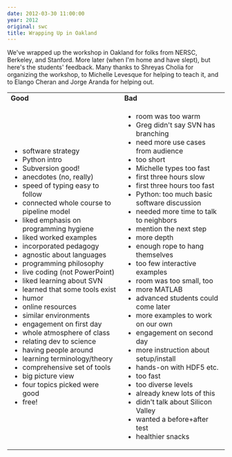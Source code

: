 ```yaml
---
date: 2012-03-30 11:00:00
year: 2012
original: swc
title: Wrapping Up in Oakland
---
```

<p>We've wrapped up the workshop in Oakland for folks from NERSC, Berkeley, and Stanford. More later (when I'm home and have slept), but here's the students' feedback. Many thanks to Shreyas Cholia for organizing the workshop, to Michelle Levesque for helping to teach it, and to Elango Cheran and Jorge Aranda for helping out.</p>
<table class="centered">
<tbody>
<tr>
<td><strong>Good</strong></td>
<td><strong>Bad</strong></td>
</tr>
<tr>
<td>
<ul>
<li>software strategy</li>
<li>Python intro</li>
<li>Subversion good!</li>
<li>anecdotes (no, really)</li>
<li>speed of typing easy to follow</li>
<li>connected whole course to pipeline model</li>
<li>liked emphasis on programming hygiene</li>
<li>liked worked examples</li>
<li>incorporated pedagogy</li>
<li>agnostic about languages</li>
<li>programming philosophy</li>
<li>live coding (not PowerPoint)</li>
<li>liked learning about SVN</li>
<li>learned that some tools exist</li>
<li>humor</li>
<li>online resources</li>
<li>similar environments</li>
<li>engagement on first day</li>
<li>whole atmosphere of class</li>
<li>relating dev to science</li>
<li>having people around</li>
<li>learning terminology/theory</li>
<li>comprehensive set of tools</li>
<li>big picture view</li>
<li>four topics picked were good</li>
<li>free!</li>
</ul>
</td>
<td>
<ul>
<li>room was too warm</li>
<li>Greg didn't say SVN has branching</li>
<li>need more use cases from audience</li>
<li>too short</li>
<li>Michelle types too fast</li>
<li>first three hours slow</li>
<li>first three hours too fast</li>
<li>Python: too much basic software discussion</li>
<li>needed more time to talk to neighbors</li>
<li>mention the next step</li>
<li>more depth</li>
<li>enough rope to hang themselves</li>
<li>too few interactive examples</li>
<li>room was too small, too</li>
<li>more MATLAB</li>
<li>advanced students could come later</li>
<li>more examples to work on our own</li>
<li>engagement on second day</li>
<li>more instruction about setup/install</li>
<li>hands-on with HDF5 etc.</li>
<li>too fast</li>
<li>too diverse levels</li>
<li>already knew lots of this</li>
<li>didn't talk about Silicon Valley</li>
<li>wanted a before+after test</li>
<li>healthier snacks</li>
</ul>
</td>
</tr>
</tbody>
</table>
